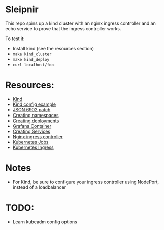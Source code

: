 # Sleipnir

This repo spins up a kind cluster with an nginx ingress controller and an echo service to prove that the ingress controller works.

To test it:
* Install kind (see the resources section)
* `make kind_cluster`
* `make kind_deploy`
* `curl localhost/foo`

# Resources:
* [Kind](https://kind.sigs.k8s.io/)
* [Kind config example](https://raw.githubusercontent.com/kubernetes-sigs/kind/main/site/content/docs/user/kind-example-config.yaml)
* [JSON 6902 patch](https://www.rfc-editor.org/rfc/rfc6902)
* [Creating namespaces](https://kubernetes.io/docs/tasks/administer-cluster/namespaces/)
* [Creating deployments](https://kubernetes.io/docs/concepts/workloads/controllers/deployment/)
* [Grafana Container](https://hub.docker.com/r/grafana/grafana)
* [Creating Services](https://kubernetes.io/docs/concepts/services-networking/service/)
* [Nginx ingress controller](https://kubernetes.github.io/ingress-nginx/deploy/)
* [Kubernetes Jobs](https://kubernetes.io/docs/concepts/workloads/controllers/job/)
* [Kubernetes Ingress](https://kubernetes.io/docs/concepts/services-networking/ingress/)

# Notes
* For Kind, be sure to configure your ingress controller using NodePort, instead of a loadbalancer

# TODO:
* Learn kubeadm config options